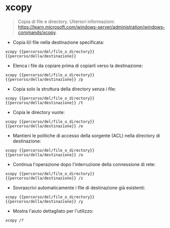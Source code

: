 # xcopy

> Copia di file e directory.
> Ulteriori informazioni: <https://learn.microsoft.com/windows-server/administration/windows-commands/xcopy>.

- Copia il/i file nella destinazione specificata:

`xcopy {{percorso/del/file_o_directory}} {{percorso/della/destinazione}}`

- Elenca i file da copiare prima di copiarli verso la destinazione:

`xcopy {{percorso/del/file_o_directory}} {{percorso/della/destinazione}} /p`

- Copia solo la struttura della directory senza i file:

`xcopy {{percorso/del/file_o_directory}} {{percorso/della/destinazione}} /t`

- Copia le directory vuote:

`xcopy {{percorso/del/file_o_directory}} {{percorso/della/destinazione}} /e`

- Mantieni le politiche di accesso della sorgente (ACL) nella directory di destinazione:

`xcopy {{percorso/del/file_o_directory}} {{percorso/della/destinazione}} /o`

- Continua l'operazione dopo l'interruzione della connessione di rete:

`xcopy {{percorso/del/file_o_directory}} {{percorso/della/destinazione}} /z`

- Sovrascrivi automaticamente i file di destinazione già esistenti:

`xcopy {{percorso/del/file_o_directory}} {{percorso/della/destinazione}} /y`

- Mostra l'aiuto dettagliato per l'utilizzo:

`xcopy /?`
